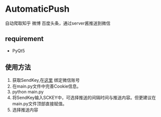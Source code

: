 # AutomaticPush  
自动爬取知乎 微博 百度头条，通过server酱推送到微信
## requirement  
* PyQt5
## 使用方法  
1. 获取SendKey,在[这里](https://sct.ftqq.com/sendkey) 绑定微信账号  
2. 在main.py文件中完善Cookie信息。  
3. python main.py  
4. 将SendKey输入SCKEY中，可选择推送的间隔时间与推送内容。但更建议在main.py文件顶部直接赋值。  
5. 选择推送内容




